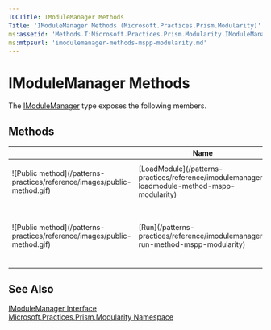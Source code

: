 ```yaml
---
TOCTitle: IModuleManager Methods
Title: 'IModuleManager Methods (Microsoft.Practices.Prism.Modularity)'
ms:assetid: 'Methods.T:Microsoft.Practices.Prism.Modularity.IModuleManager'
ms:mtpsurl: 'imodulemanager-methods-mspp-modularity.md'
---
```


# IModuleManager Methods

The [IModuleManager](/patterns-practices/reference/imodulemanager-interface-mspp-modularity) type exposes the following members.

## Methods

<table>
<thead>
<tr class="header">
<th> </th>
<th>Name</th>
<th>Description</th>
</tr>
</thead>
<tbody>
<tr class="odd">
<td>![Public method](/patterns-practices/reference/images/public-method.gif)</td>
<td>[LoadModule](/patterns-practices/reference/imodulemanager-loadmodule-method-mspp-modularity)</td>
<td><div class="summary">
Loads and initializes the module on the [ModuleCatalog](/patterns-practices/reference/modulecatalog-class-mspp-modularity) with the name <i>moduleName</i>.
</div></td>
</tr>
<tr class="even">
<td>![Public method](/patterns-practices/reference/images/public-method.gif)</td>
<td>[Run](/patterns-practices/reference/imodulemanager-run-method-mspp-modularity)</td>
<td><div class="summary">
Initializes the modules marked as [WhenAvailable](/patterns-practices/reference/initializationmode-enumeration-mspp-modularity) on the [ModuleCatalog](/patterns-practices/reference/modulecatalog-class-mspp-modularity).
</div></td>
</tr>
</tbody>
</table>

## See Also

[IModuleManager Interface](/patterns-practices/reference/imodulemanager-interface-mspp-modularity)  
[Microsoft.Practices.Prism.Modularity Namespace](/patterns-practices/reference/mspp-modularity-namespace)  